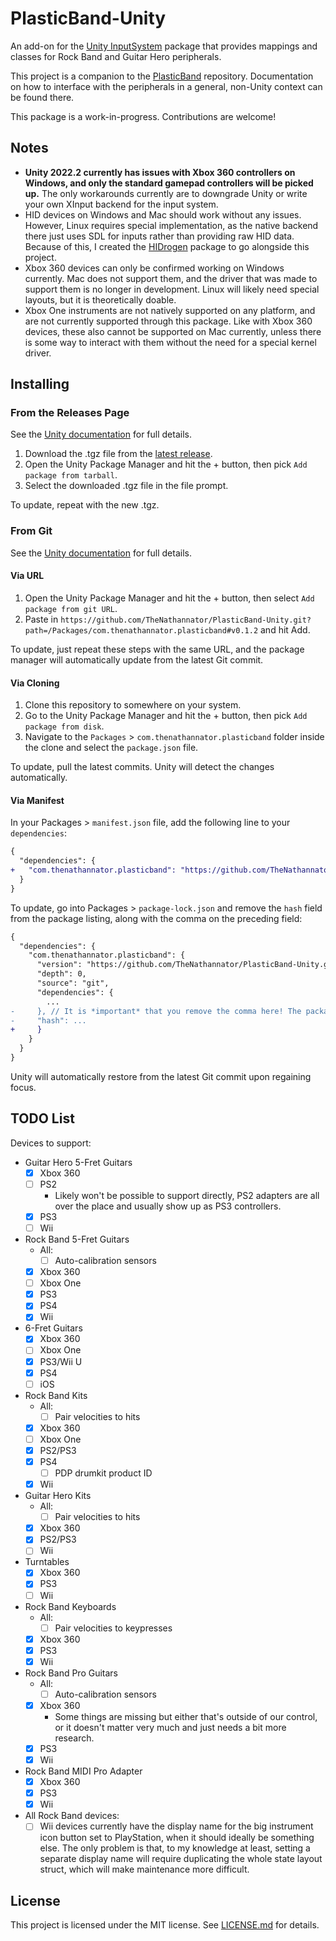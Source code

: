 # PlasticBand-Unity

An add-on for the [Unity InputSystem](https://github.com/Unity-Technologies/InputSystem) package that provides mappings and classes for Rock Band and Guitar Hero peripherals.

This project is a companion to the [PlasticBand](https://github.com/TheNathannator/PlasticBand) repository. Documentation on how to interface with the peripherals in a general, non-Unity context can be found there.

This package is a work-in-progress. Contributions are welcome!

## Notes

- **Unity 2022.2 currently has issues with Xbox 360 controllers on Windows, and only the standard gamepad controllers will be picked up.** The only workarounds currently are to downgrade Unity or write your own XInput backend for the input system.
- HID devices on Windows and Mac should work without any issues. However, Linux requires special implementation, as the native backend there just uses SDL for inputs rather than providing raw HID data. Because of this, I created the [HIDrogen](https://github.com/TheNathannator/HIDrogen) package to go alongside this project.
- Xbox 360 devices can only be confirmed working on Windows currently. Mac does not support them, and the driver that was made to support them is no longer in development. Linux will likely need special layouts, but it is theoretically doable.
- Xbox One instruments are not natively supported on any platform, and are not currently supported through this package. Like with Xbox 360 devices, these also cannot be supported on Mac currently, unless there is some way to interact with them without the need for a special kernel driver.

## Installing

### From the Releases Page

See the [Unity documentation](https://docs.unity3d.com/Manual/upm-ui-local.html) for full details.

1. Download the .tgz file from the [latest release](https://github.com/TheNathannator/PlasticBand-Unity/releases/latest).
2. Open the Unity Package Manager and hit the + button, then pick `Add package from tarball`.
3. Select the downloaded .tgz file in the file prompt.

To update, repeat with the new .tgz.

### From Git

See the [Unity documentation](https://docs.unity3d.com/Manual/upm-git.html) for full details.

#### Via URL

1. Open the Unity Package Manager and hit the + button, then select `Add package from git URL`.
2. Paste in `https://github.com/TheNathannator/PlasticBand-Unity.git?path=/Packages/com.thenathannator.plasticband#v0.1.2` and hit Add.

To update, just repeat these steps with the same URL, and the package manager will automatically update from the latest Git commit.

#### Via Cloning

1. Clone this repository to somewhere on your system.
2. Go to the Unity Package Manager and hit the + button, then pick `Add package from disk`.
3. Navigate to the `Packages` > `com.thenathannator.plasticband` folder inside the clone and select the `package.json` file.

To update, pull the latest commits. Unity will detect the changes automatically.

#### Via Manifest

In your Packages > `manifest.json` file, add the following line to your `dependencies`:

```diff
{
  "dependencies": {
+   "com.thenathannator.plasticband": "https://github.com/TheNathannator/PlasticBand-Unity.git?path=/Packages/com.thenathannator.plasticband#v0.1.2"
  }
}
```

To update, go into Packages > `package-lock.json` and remove the `hash` field from the package listing, along with the comma on the preceding field:

```diff
{
  "dependencies": {
    "com.thenathannator.plasticband": {
      "version": "https://github.com/TheNathannator/PlasticBand-Unity.git?path=/Packages/com.thenathannator.plasticband#v0.1.2",
      "depth": 0,
      "source": "git",
      "dependencies": {
        ...
-     }, // It is *important* that you remove the comma here! The package manager will error out otherwise
-     "hash": ...
+     }
    }
  }
}
```

Unity will automatically restore from the latest Git commit upon regaining focus.

## TODO List

Devices to support:

- Guitar Hero 5-Fret Guitars
  - [x] Xbox 360
  - [ ] PS2
    - Likely won't be possible to support directly, PS2 adapters are all over the place and usually show up as PS3 controllers.
  - [x] PS3
  - [ ] Wii
- Rock Band 5-Fret Guitars
  - All:
    - [ ] Auto-calibration sensors
  - [x] Xbox 360
  - [ ] Xbox One
  - [x] PS3
  - [x] PS4
  - [x] Wii
- 6-Fret Guitars
  - [x] Xbox 360
  - [ ] Xbox One
  - [x] PS3/Wii U
  - [x] PS4
  - [ ] iOS
- Rock Band Kits
  - All:
    - [ ] Pair velocities to hits
  - [x] Xbox 360
  - [ ] Xbox One
  - [x] PS2/PS3
  - [x] PS4
    - [ ] PDP drumkit product ID
  - [x] Wii
- Guitar Hero Kits
  - All:
    - [ ] Pair velocities to hits
  - [x] Xbox 360
  - [x] PS2/PS3
  - [ ] Wii
- Turntables
  - [x] Xbox 360
  - [x] PS3
  - [ ] Wii
- Rock Band Keyboards
  - All:
    - [ ] Pair velocities to keypresses
  - [x] Xbox 360
  - [x] PS3
  - [x] Wii
- Rock Band Pro Guitars
  - All:
    - [ ] Auto-calibration sensors
  - [x] Xbox 360
    - Some things are missing but either that's outside of our control, or it doesn't matter very much and just needs a bit more research.
  - [x] PS3
  - [x] Wii
- Rock Band MIDI Pro Adapter
  - [x] Xbox 360
  - [x] PS3
  - [x] Wii
- All Rock Band devices:
  - [ ] Wii devices currently have the display name for the big instrument icon button set to PlayStation, when it should ideally be something else. The only problem is that, to my knowledge at least, setting a separate display name will require duplicating the whole state layout struct, which will make maintenance more difficult.

## License

This project is licensed under the MIT license. See [LICENSE.md](LICENSE.md) for details.
